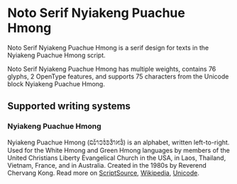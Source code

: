 
# Noto Serif Nyiakeng Puachue Hmong

Noto Serif Nyiakeng Puachue Hmong is a serif design for texts in the Nyiakeng Puachue Hmong script. 

Noto Serif Nyiakeng Puachue Hmong has multiple weights, contains 76 glyphs, 2 OpenType features, and supports 75 characters from the Unicode block Nyiakeng Puachue Hmong.


## Supported writing systems


### Nyiakeng Puachue Hmong

Nyiakeng Puachue Hmong (𞄐𞄦𞄲𞄤𞄎𞄫𞄰𞄚𞄧𞄲𞄤𞄔𞄬𞄱‎) is an alphabet, written left-to-right. Used for the White Hmong and Green Hmong languages by members of the United Christians Liberty Evangelical Church in the USA, in Laos, Thailand, Vietnam, France, and in Australia. Created in the 1980s by Reverend Chervang Kong. Read more on [ScriptSource](https://scriptsource.org/scr/Hmnp), [Wikipedia](https://en.wikipedia.org/wiki/ISO_15924:Hmnp), [Unicode](https://www.unicode.org/versions/Unicode13.0.0/ch16.pdf#G81876).

